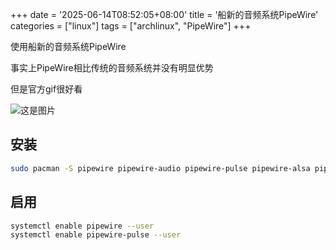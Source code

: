 +++
date = '2025-06-14T08:52:05+08:00'
title = '船新的音频系统PipeWire'
categories = ["linux"]
tags = ["archlinux", "PipeWire"]
+++

使用船新的音频系统PipeWire

事实上PipeWire相比传统的音频系统并没有明显优势

但是官方gif很好看

![这是图片](https://pipewire.org/assets/pipewire.gif)

## 安装

```sh
sudo pacman -S pipewire pipewire-audio pipewire-pulse pipewire-alsa pipewire-jack wireplumber lib32-pipewire lib32-pipewire-jack --needed
```

## 启用

```sh
systemctl enable pipewire --user
systemctl enable pipewire-pulse --user
```
